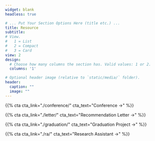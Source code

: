 ```yaml
---
widget: blank
headless: true

# ... Put Your Section Options Here (title etc.) ...
title: Resource 
subtitle:
# View.
#   1 = List
#   2 = Compact
#   3 = Card
view: 2
design:
  # Choose how many columns the section has. Valid values: 1 or 2.
  columns: '1'

# Optional header image (relative to `static/media/` folder).
header:
  caption: ""
  image: ""
---
```


<style>
table {
margin: auto;
}
table th:first-of-type {
    width: 50%;
}
table th:nth-of-type(2) {
    width: 25%;
}
table th:nth-of-type(3) {
    width: 25%;
}
</style>

{{% cta cta_link="./conference/" cta_text="Conference →" %}}

{{% cta cta_link="./letter/" cta_text="Recommendation Letter →" %}}

{{% cta cta_link="./graduation/" cta_text="Graduation Project →" %}}

{{% cta cta_link="./ra/" cta_text="Research Assistant →" %}}